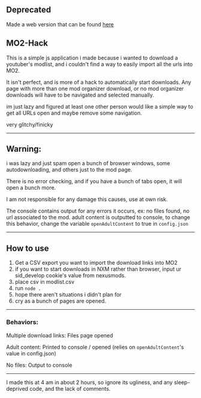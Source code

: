 ## Deprecated

 Made a web version that can be found [here](https://github.com/Cryogenetics/mo2-importer-web/)


## MO2-Hack

This is a simple js  application i made because i wanted to download a youtuber's modlist,
and i couldn't find a way to easily import all the urls into MO2.

It isn't perfect, and is more of a hack to automatically start downloads.
Any page with more than one mod organizer download, or no mod organizer downloads will have to be navigated and selected manually.

im just lazy and figured at least one other person would like a simple way to get all URLs open and maybe remove some navigation.

very glitchy/finicky
***
## Warning:
i was lazy and just spam open a bunch of browser windows, some autodownloading, and others just to the mod page.

There is no error checking, and if you have a bunch of tabs open, it will open a bunch more.

I am not responsible for any damage this causes, use at own risk.

The console contains output for any errors it occurs, ex: no files found, no url associated to the mod. adult content is outputted to console, to change this behavior, change the variable ```openAdultContent``` to true in ``config.json``
***
## How to use
1. Get a CSV export you want to import the download links into MO2
2. if you want to start downloads in NXM rather than browser, input ur sid_develop cookie's value from nexusmods.
3. place csv in modlist.csv
4. run ```node .```
5. hope there aren't situations i didn't plan for
6. cry as a bunch of pages are opened.


***
### Behaviors:

Multiple download links: Files page opened

Adult content: Printed to console / opened (relies on ``openAdultContent``'s value in config.json)

No files: Output to console

***

I made this at 4 am in about 2 hours, so ignore its ugliness, and any sleep-deprived code, and the lack of comments.



